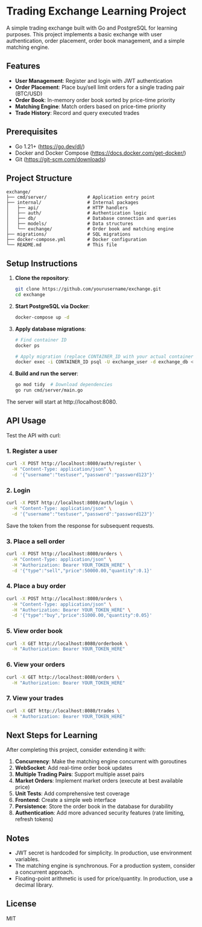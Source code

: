# Trading Exchange Learning Project

A simple trading exchange built with Go and PostgreSQL for learning purposes. This project implements a basic exchange with user authentication, order placement, order book management, and a simple matching engine.

## Features

- **User Management**: Register and login with JWT authentication
- **Order Placement**: Place buy/sell limit orders for a single trading pair (BTC/USD)
- **Order Book**: In-memory order book sorted by price-time priority
- **Matching Engine**: Match orders based on price-time priority
- **Trade History**: Record and query executed trades

## Prerequisites

- Go 1.21+ (https://go.dev/dl/)
- Docker and Docker Compose (https://docs.docker.com/get-docker/)
- Git (https://git-scm.com/downloads)

## Project Structure

```
exchange/
├── cmd/server/               # Application entry point
├── internal/                 # Internal packages
│   ├── api/                  # HTTP handlers
│   ├── auth/                 # Authentication logic
│   ├── db/                   # Database connection and queries
│   ├── models/               # Data structures
│   └── exchange/             # Order book and matching engine
├── migrations/               # SQL migrations
├── docker-compose.yml        # Docker configuration
└── README.md                 # This file
```

## Setup Instructions

1. **Clone the repository**:
   ```bash
   git clone https://github.com/yourusername/exchange.git
   cd exchange
   ```

2. **Start PostgreSQL via Docker**:
   ```bash
   docker-compose up -d
   ```

3. **Apply database migrations**:
   ```bash
   # Find container ID
   docker ps
   
   # Apply migration (replace CONTAINER_ID with your actual container ID)
   docker exec -i CONTAINER_ID psql -U exchange_user -d exchange_db < migrations/001_init.sql
   ```

4. **Build and run the server**:
   ```bash
   go mod tidy  # Download dependencies
   go run cmd/server/main.go
   ```

The server will start at http://localhost:8080.

## API Usage

Test the API with curl:

### 1. Register a user

```bash
curl -X POST http://localhost:8080/auth/register \
  -H "Content-Type: application/json" \
  -d '{"username":"testuser","password":"password123"}'
```

### 2. Login

```bash
curl -X POST http://localhost:8080/auth/login \
  -H "Content-Type: application/json" \
  -d '{"username":"testuser","password":"password123"}'
```

Save the token from the response for subsequent requests.

### 3. Place a sell order

```bash
curl -X POST http://localhost:8080/orders \
  -H "Content-Type: application/json" \
  -H "Authorization: Bearer YOUR_TOKEN_HERE" \
  -d '{"type":"sell","price":50000.00,"quantity":0.1}'
```

### 4. Place a buy order

```bash
curl -X POST http://localhost:8080/orders \
  -H "Content-Type: application/json" \
  -H "Authorization: Bearer YOUR_TOKEN_HERE" \
  -d '{"type":"buy","price":51000.00,"quantity":0.05}'
```

### 5. View order book

```bash
curl -X GET http://localhost:8080/orderbook \
  -H "Authorization: Bearer YOUR_TOKEN_HERE"
```

### 6. View your orders

```bash
curl -X GET http://localhost:8080/orders \
  -H "Authorization: Bearer YOUR_TOKEN_HERE"
```

### 7. View your trades

```bash
curl -X GET http://localhost:8080/trades \
  -H "Authorization: Bearer YOUR_TOKEN_HERE"
```

## Next Steps for Learning

After completing this project, consider extending it with:

1. **Concurrency**: Make the matching engine concurrent with goroutines
2. **WebSocket**: Add real-time order book updates
3. **Multiple Trading Pairs**: Support multiple asset pairs
4. **Market Orders**: Implement market orders (execute at best available price)
5. **Unit Tests**: Add comprehensive test coverage
6. **Frontend**: Create a simple web interface
7. **Persistence**: Store the order book in the database for durability
8. **Authentication**: Add more advanced security features (rate limiting, refresh tokens)

## Notes

- JWT secret is hardcoded for simplicity. In production, use environment variables.
- The matching engine is synchronous. For a production system, consider a concurrent approach.
- Floating-point arithmetic is used for price/quantity. In production, use a decimal library.

## License

MIT 
